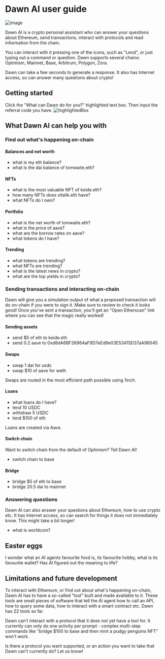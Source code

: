 # Dawn AI user guide
![image](https://github.com/dawnwallet/dawn-ai-user-guide/assets/20632187/8d597bbb-7303-4e63-a07c-a684763cd5ae)

Dawn AI is a crypto personal assistant who can answer your questions about Ethereum, send transactions, interact with protocols and read information from the chain.

You can interact with it pressing one of the icons, such as "Lend", or just typing out a command or question. Dawn supports several chains: Optimism, Mainnet, Base, Arbitrum, Polygon, Zora.

Dawn can take a few seconds to generate a response. It also has Internet access, so can answer many questions about crypto!

## Getting started
Click the "What can Dawn do for you?" highlighted text box. Then input the referral code you have.
![highlightedBox](https://github.com/dawnwallet/dawn-ai-user-guide/assets/20632187/1b9f8419-9cd5-4b71-b7cc-5d646ad4274b)


## What Dawn AI can help you with

### Find out what's happening on-chain
#### Balances and net worth
- what is my eth balance?
- what is the dai balance of tomwaite.eth?

#### NFTs
- what is the most valuable NFT of koide.eth?
- how many NFTs does vitalik.eth have?
- what NFTs do I own?

#### Portfolio
- what is the net worth of tomwaite.eth?
- what is the price of aave?
- what are the borrow rates on aave?
- what tokens do I have?

#### Trending
- what tokens are trending?
- what NFTs are trending?
- what is the latest news in crypto?
- what are the top yields in crypto?

### Sending transactions and interacting on-chain
Dawn will give you a simulation output of what a proposed transaction will do on-chain if you were to sign it. Make sure to review to check it looks good! Once you've sent a transaction, you'll get an "Open Etherscan" link where you can see that the magic really worked!

#### Sending assets
- send $5 of eth to koide.eth
- send 0.2 aave to 0xd8dA6BF26964aF9D7eEd9e03E53415D37aA96045

#### Swaps
- swap 1 dai for usdc
- swap $10 of aave for weth

Swaps are routed in the most efficient path possible using 1inch.

#### Loans
- what loans do I have?
- lend 10 USDC
- withdraw 5 USDC
- lend $100 of eth

Loans are created via Aave. 

#### Switch chain
Want to switch chain from the default of Optimism? Tell Dawn AI!

- switch chain to base

#### Bridge
- bridge $5 of eth to base
- bridge 20.5 dai to mainnet

### Answering questions
Dawn AI can also answer your questions about Ethereum, how to use crypto etc. It has Internet access, so can search for things it does not immediately know. This might take a bit longer!
- what is worldcoin?


## Easter eggs
I wonder what an AI agents favourite food is, its favourite hobby, what is its favourite wallet? Has AI figured out the meaning to life?

## Limitations and future development
To interact with Ethereum, or find out about what's happening on-chain, Dawn AI has to have a so-called "tool" built and made available to it. These tools are small pieces of software that tell the AI agent how to call an API, how to query some data, how to interact with a smart contract etc. Dawn has 22 tools so far.

Dawn can't interact with a protocol that it does not yet have a tool for. It currently can only do one activity per prompt - complex multi-step commands like "bridge $100 to base and then mint a pudgy penguins NFT" won't work.

Is there a protocol you want supported, or an action you want to take that Dawn can't currently do? Let us know!
